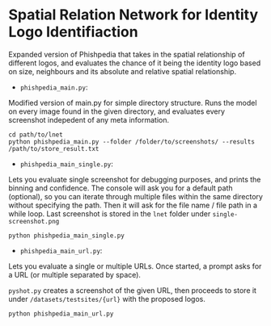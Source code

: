 # Spatial Relation Network for Identity Logo Identifiaction

Expanded version of Phishpedia that takes in the spatial relationship of different logos, and evaluates the chance of it being the identity logo based on size, neighbours and its absolute and relative spatial relationship.

- ```phishpedia_main.py```:
  
Modified version of main.py for simple directory structure. Runs the model on every image found in the given directory, and evaluates every screenshot indepedent of any meta information.
```shell
cd path/to/lnet
python phishpedia_main.py --folder /folder/to/screenshots/ --results /path/to/store_result.txt
```

- ```phishpedia_main_single.py```:
  
Lets you evaluate single screenshot for debugging purposes, and prints the binning and confidence. The console will ask you for a default path (optional), so you can iterate through multiple
files within the same directory without specifying the path. Then it will ask for the file name / file path in a while loop. Last screenshot is stored in the ```lnet``` folder under ```single-screenshot.png```
```shell
python phishpedia_main_single.py 
```

- ```phishpedia_main_url.py```:
  
Lets you evaluate a single or multiple URLs. Once started, a prompt asks for a URL (or multiple separated by space).

```pyshot.py``` creates a screenshot of the given URL, then proceeds to store it under ```/datasets/testsites/{url}``` with the proposed logos.
```shell 
python phishpedia_main_url.py 
```